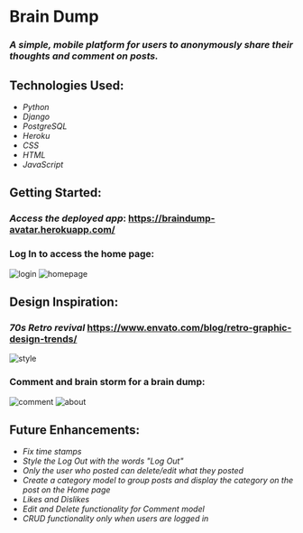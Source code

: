 # Brain Dump

### _A simple, mobile platform for users to anonymously share their thoughts and comment on posts._

## Technologies Used:

* _Python_
* _Django_
* _PostgreSQL_
* _Heroku_
* _CSS_
* _HTML_
* _JavaScript_

## Getting Started:

### _Access the deployed app_: https://braindump-avatar.herokuapp.com/

### Log In to access the home page:

![login](https://user-images.githubusercontent.com/111609911/197913850-51290884-a1cc-47e0-93cd-d0c44dc88546.png)
![homepage](https://user-images.githubusercontent.com/111609911/197913862-9d4e983f-2c71-4c9a-8741-9e1487cafef9.png)

## Design Inspiration:

### _70s Retro revival_ https://www.envato.com/blog/retro-graphic-design-trends/

![style](https://user-images.githubusercontent.com/111609911/197914520-bf5e1095-f29f-46be-a0cb-05e34251f83d.png)

### Comment and brain storm for a brain dump:

![comment](https://user-images.githubusercontent.com/111609911/197915768-61b5d85c-c97d-49ac-adce-fc570017627d.png)
![about](https://user-images.githubusercontent.com/111609911/197915774-b023beea-e0de-406d-9679-ca263b6e9545.png)

## Future Enhancements:

* _Fix time stamps_
* _Style the Log Out with the words "Log Out"_
* _Only the user who posted can delete/edit what they posted_
* _Create a category model to group posts and display the category on the post on the Home page_
* _Likes and Dislikes_
* _Edit and Delete functionality for Comment model_
* _CRUD functionality only when users are logged in_
